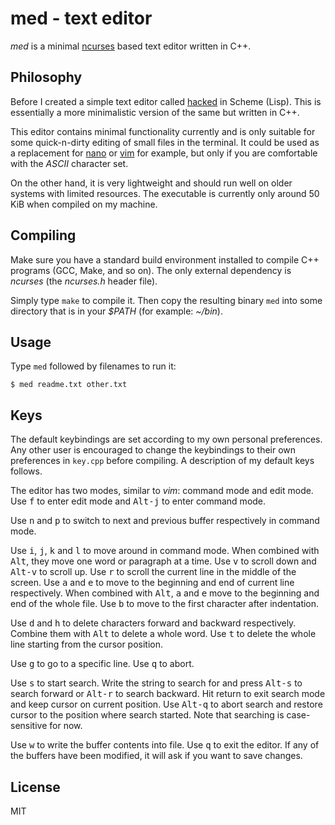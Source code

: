 # med - text editor

*med* is a minimal [ncurses](https://invisible-island.net/ncurses/) based text editor written in C++.

## Philosophy

Before I created a simple text editor called [hacked](https://github.com/peklaiho/hacked) in Scheme (Lisp). This is essentially a more minimalistic version of the same but written in C++.

This editor contains minimal functionality currently and is only suitable for some quick-n-dirty editing of small files in the terminal. It could be used as a replacement for [nano](https://www.nano-editor.org/) or [vim](https://www.vim.org/) for example, but only if you are comfortable with the *ASCII* character set.

On the other hand, it is very lightweight and should run well on older systems with limited resources. The executable is currently only around 50 KiB when compiled on my machine.

## Compiling

Make sure you have a standard build environment installed to compile C++ programs (GCC, Make, and so on). The only external dependency is *ncurses* (the *ncurses.h* header file).

Simply type `make` to compile it. Then copy the resulting binary `med` into some directory that is in your *$PATH* (for example: *~/bin*).

## Usage

Type `med` followed by filenames to run it:

```
$ med readme.txt other.txt
```

## Keys

The default keybindings are set according to my own personal preferences. Any other user is encouraged to change the keybindings to their own preferences in `key.cpp` before compiling. A description of my default keys follows.

The editor has two modes, similar to *vim*: command mode and edit mode. Use <kbd>f</kbd> to enter edit mode and <kbd>Alt-j</kbd> to enter command mode.

Use <kbd>n</kbd> and <kbd>p</kbd> to switch to next and previous buffer respectively in command mode.

Use <kbd>i</kbd>, <kbd>j</kbd>, <kbd>k</kbd> and <kbd>l</kbd> to move around in command mode. When combined with <kbd>Alt</kbd>, they move one word or paragraph at a time. Use <kbd>v</kbd> to scroll down and <kbd>Alt-v</kbd> to scroll up. Use <kbd>r</kbd> to scroll the current line in the middle of the screen. Use <kbd>a</kbd> and <kbd>e</kbd> to move to the beginning and end of current line respectively. When combined with <kbd>Alt</kbd>, <kbd>a</kbd> and <kbd>e</kbd> move to the beginning and end of the whole file. Use <kbd>b</kbd> to move to the first character after indentation.

Use <kbd>d</kbd> and <kbd>h</kbd> to delete characters forward and backward respectively. Combine them with <kbd>Alt</kbd> to delete a whole word. Use <kbd>t</kbd> to delete the whole line starting from the cursor position.

Use <kbd>g</kbd> to go to a specific line. Use <kbd>q</kbd> to abort.

Use <kbd>s</kbd> to start search. Write the string to search for and press <kbd>Alt-s</kbd> to search forward or <kbd>Alt-r</kbd> to search backward. Hit return to exit search mode and keep cursor on current position. Use <kbd>Alt-q</kbd> to abort search and restore cursor to the position where search started. Note that searching is case-sensitive for now.

Use <kbd>w</kbd> to write the buffer contents into file. Use <kbd>q</kbd> to exit the editor. If any of the buffers have been modified, it will ask if you want to save changes.

## License

MIT
